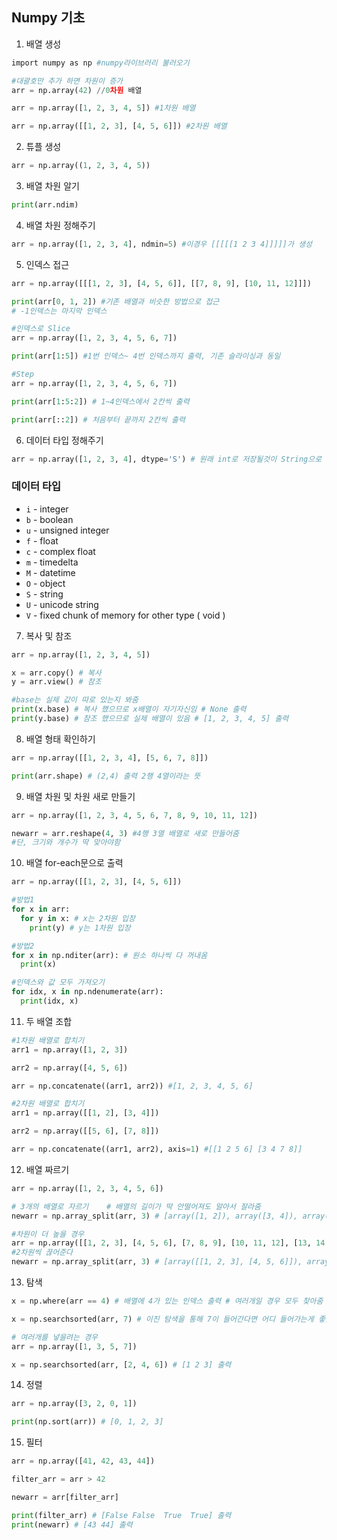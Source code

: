 ## Numpy 기초


1. 배열 생성

```python
import numpy as np #numpy라이브러리 불러오기

#대괄호만 추가 하면 차원이 증가 
arr = np.array(42) //0차원 배열

arr = np.array([1, 2, 3, 4, 5]) #1차원 배열

arr = np.array([[1, 2, 3], [4, 5, 6]]) #2차원 배열
```

2. 튜플 생성

```python
arr = np.array((1, 2, 3, 4, 5))
```

3. 배열 차원 알기

```python
print(arr.ndim)
```

4. 배열 차원 정해주기

```python
arr = np.array([1, 2, 3, 4], ndmin=5) #이경우 [[[[[1 2 3 4]]]]]가 생성
```

5. 인덱스 접근

```python
arr = np.array([[[1, 2, 3], [4, 5, 6]], [[7, 8, 9], [10, 11, 12]]])

print(arr[0, 1, 2]) #기존 배열과 비슷한 방법으로 접근
# -1인덱스는 마지막 인덱스

#인덱스로 Slice
arr = np.array([1, 2, 3, 4, 5, 6, 7])

print(arr[1:5]) #1번 인덱스~ 4번 인덱스까지 출력, 기존 슬라이싱과 동일

#Step
arr = np.array([1, 2, 3, 4, 5, 6, 7])

print(arr[1:5:2]) # 1~4인덱스에서 2칸씩 출력

print(arr[::2]) # 처음부터 끝까지 2칸씩 출력
```

6. 데이터 타입 정해주기

```python
arr = np.array([1, 2, 3, 4], dtype='S') # 원래 int로 저장될것이 String으로 저장
```

### 데이터 타입

- `i` - integer
- `b` - boolean
- `u` - unsigned integer
- `f` - float
- `c` - complex float
- `m` - timedelta
- `M` - datetime
- `O` - object
- `S` - string
- `U` - unicode string
- `V` - fixed chunk of memory for other type ( void )

7. 복사 및 참조

```python
arr = np.array([1, 2, 3, 4, 5])

x = arr.copy() # 복사
y = arr.view() # 참조

#base는 실제 값이 따로 있는지 봐줌
print(x.base) # 복사 했으므로 x배열이 자기자신임 # None 출력
print(y.base) # 참조 했으므로 실제 배열이 있음 # [1, 2, 3, 4, 5] 출력
```

8. 배열 형태 확인하기

```python
arr = np.array([[1, 2, 3, 4], [5, 6, 7, 8]])

print(arr.shape) # (2,4) 출력 2행 4열이라는 뜻
```

9. 배열 차원 및 차원 새로 만들기

```python
arr = np.array([1, 2, 3, 4, 5, 6, 7, 8, 9, 10, 11, 12])

newarr = arr.reshape(4, 3) #4행 3열 배열로 새로 만들어줌
#단, 크기와 개수가 딱 맞아야함
```

10. 배열 for-each문으로 출력

```python
arr = np.array([[1, 2, 3], [4, 5, 6]])

#방법1
for x in arr:
  for y in x: # x는 2차원 입장
    print(y) # y는 1차원 입장

#방법2
for x in np.nditer(arr): # 원소 하나씩 다 꺼내옴
  print(x)

#인덱스와 값 모두 가져오기
for idx, x in np.ndenumerate(arr):
  print(idx, x)
```

11. 두 배열 조합

```python
#1차원 배열로 합치기
arr1 = np.array([1, 2, 3])

arr2 = np.array([4, 5, 6])

arr = np.concatenate((arr1, arr2)) #[1, 2, 3, 4, 5, 6]

#2차원 배열로 합치기
arr1 = np.array([[1, 2], [3, 4]])

arr2 = np.array([[5, 6], [7, 8]])

arr = np.concatenate((arr1, arr2), axis=1) #[[1 2 5 6] [3 4 7 8]]
```

12. 배열 짜르기

```python
arr = np.array([1, 2, 3, 4, 5, 6])

# 3개의 배열로 자르기    # 배열의 길이가 딱 안떨어져도 알아서 잘라줌
newarr = np.array_split(arr, 3) # [array([1, 2]), array([3, 4]), array([5, 6])] 

#차원이 더 높을 경우
arr = np.array([[1, 2, 3], [4, 5, 6], [7, 8, 9], [10, 11, 12], [13, 14, 15], [16, 17, 18]])
#2차원씩 끊어준다
newarr = np.array_split(arr, 3) # [array([[1, 2, 3], [4, 5, 6]]), array([[ 7,  8,  9], [10, 11, 12]]), array([[13, 14, 15], [16, 17, 18]])]
```

13. 탐색

```python
x = np.where(arr == 4) # 배열에 4가 있는 인덱스 출력 # 여러개일 경우 모두 찾아줌

x = np.searchsorted(arr, 7) # 이진 탐색을 통해 7이 들어간다면 어디 들어가는게 좋을지 찾아줌

# 여러개를 넣을려는 경우
arr = np.array([1, 3, 5, 7])

x = np.searchsorted(arr, [2, 4, 6]) # [1 2 3] 출력
```

14. 정렬

```python
arr = np.array([3, 2, 0, 1]) 

print(np.sort(arr)) # [0, 1, 2, 3]
```

15. 필터
```python
arr = np.array([41, 42, 43, 44])

filter_arr = arr > 42

newarr = arr[filter_arr]

print(filter_arr) # [False False  True  True] 출력
print(newarr) # [43 44] 출력
```
